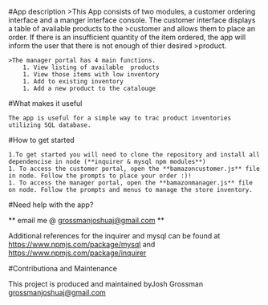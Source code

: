 #App description
    >This App consists of two modules, a customer ordering interface and a manger interface console. The customer interface displays a table of available products to the 
    >customer and allows them to place an order. If there is an insufficient quantity of the item ordered, the app will inform the user that there is not enough of thier desired >product. 

    >The manager portal has 4 main functions.
        1. View listing of available  products
        1. View those items with low inventory
        1. Add to existing inventory
        1. Add a new product to the catalouge
#What makes it useful

    The app is useful for a simple way to trac product inventories utilizing SQL database. 
#How to get started

    1.To get started you will need to clone the repository and install all dependencise in node (**inquirer & mysql npm modules**)
    1. To access the customer portal, open the **bamazoncustomer.js** file in node. Follow the prompts to place your order :)!
    1. To access the manager portal, open the **bamazonmanager.js** file on node. Follow the prompts and menus to manage the store inventory.
#Need help with the app?

** email me @ grossmanjoshuaj@gmail.com ** 

Additional references for the inquirer and mysql can be found at <https://www.npmjs.com/package/mysql> and <https://www.npmjs.com/package/inquirer>


#Contributiona and Maintenance

This project is produced and maintained byJosh Grossman <grossmanjoshuaj@gmail.com>
